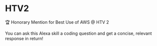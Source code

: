 # HTV2
:trophy: Honorary Mention for Best Use of AWS @ HTV 2

You can ask this Alexa skill a coding question and get a concise, relevant response in return!

